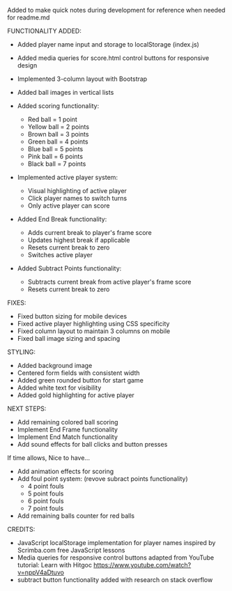 Added to make quick notes during development for reference when needed for readme.md

FUNCTIONALITY ADDED:
- Added player name input and storage to localStorage (index.js)
- Added media queries for score.html control buttons for responsive design
- Implemented 3-column layout with Bootstrap
- Added ball images in vertical lists
- Added scoring functionality:
  - Red ball = 1 point
  - Yellow ball = 2 points
  - Brown ball = 3 points
  - Green ball = 4 points
  - Blue ball = 5 points
  - Pink ball = 6 points
  - Black ball = 7 points
- Implemented active player system:
  - Visual highlighting of active player
  - Click player names to switch turns
  - Only active player can score

- Added End Break functionality:
  - Adds current break to player's frame score
  - Updates highest break if applicable
  - Resets current break to zero
  - Switches active player

- Added Subtract Points functionality:
  - Subtracts current break from active player's frame score
  - Resets current break to zero

FIXES:
- Fixed button sizing for mobile devices
- Fixed active player highlighting using CSS specificity
- Fixed column layout to maintain 3 columns on mobile
- Fixed ball image sizing and spacing


STYLING:
- Added background image
- Centered form fields with consistent width
- Added green rounded button for start game
- Added white text for visibility
- Added gold highlighting for active player

NEXT STEPS:
- Add remaining colored ball scoring
- Implement End Frame functionality
- Implement End Match functionality
- Add sound effects for ball clicks and button presses

If time allows, Nice to have...

- Add animation effects for scoring
- Add foul point system: (revove subract points functionality)
  - 4 point fouls
  - 5 point fouls
  - 6 point fouls
  - 7 point fouls
- Add remaining balls counter for red balls



CREDITS:
- JavaScript localStorage implementation for player names inspired by Scrimba.com free JavaScript lessons
- Media queries for responsive control buttons adapted from YouTube tutorial: Learn with Hitgoc https://www.youtube.com/watch?v=nppV4aDtuvo 
- subtract button functionality added with research on stack overflow








